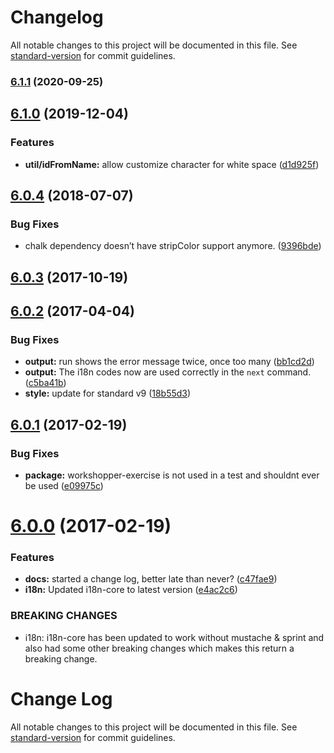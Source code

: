 # Changelog

All notable changes to this project will be documented in this file. See [standard-version](https://github.com/conventional-changelog/standard-version) for commit guidelines.

### [6.1.1](https://github.com/workshopper/workshopper-adventure/compare/v6.1.0...v6.1.1) (2020-09-25)

## [6.1.0](https://github.com/workshopper/workshopper-adventure/compare/v6.0.4...v6.1.0) (2019-12-04)


### Features

* **util/idFromName:** allow customize character for white space ([d1d925f](https://github.com/workshopper/workshopper-adventure/commit/d1d925f))

<a name="6.0.4"></a>
## [6.0.4](https://github.com/workshopper/workshopper-adventure/compare/v6.0.3...v6.0.4) (2018-07-07)


### Bug Fixes

* chalk dependency doesn’t have stripColor support anymore. ([9396bde](https://github.com/workshopper/workshopper-adventure/commit/9396bde))



<a name="6.0.3"></a>
## [6.0.3](https://github.com/workshopper/workshopper-adventure/compare/v6.0.2...v6.0.3) (2017-10-19)



<a name="6.0.2"></a>
## [6.0.2](https://github.com/workshopper/workshopper-adventure/compare/v6.0.1...v6.0.2) (2017-04-04)


### Bug Fixes

* **output:** run shows the error message twice, once too many ([bb1cd2d](https://github.com/workshopper/workshopper-adventure/commit/bb1cd2d))
* **output:** The i18n codes now are used correctly in the `next` command. ([c5ba41b](https://github.com/workshopper/workshopper-adventure/commit/c5ba41b))
* **style:** update for standard v9 ([18b55d3](https://github.com/workshopper/workshopper-adventure/commit/18b55d3))



<a name="6.0.1"></a>
## [6.0.1](https://github.com/workshopper/workshopper-adventure/compare/v6.0.0...v6.0.1) (2017-02-19)


### Bug Fixes

* **package:** workshopper-exercise is not used in a test and shouldnt ever be used ([e09975c](https://github.com/workshopper/workshopper-adventure/commit/e09975c))



<a name="6.0.0"></a>
# [6.0.0](https://github.com/workshopper/workshopper-adventure/compare/v5.1.8...v6.0.0) (2017-02-19)


### Features

* **docs:** started a change log, better late than never? ([c47fae9](https://github.com/workshopper/workshopper-adventure/commit/c47fae9))
* **i18n:**  Updated i18n-core to latest version ([e4ac2c6](https://github.com/workshopper/workshopper-adventure/commit/e4ac2c6))


### BREAKING CHANGES

* i18n: i18n-core has been updated to work without mustache & sprint and also had some other breaking changes which makes this return a breaking change.



# Change Log

All notable changes to this project will be documented in this file. See [standard-version](https://github.com/conventional-changelog/standard-version) for commit guidelines.
